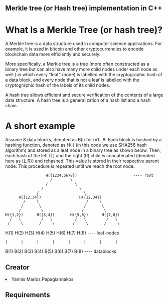 ## Merkle tree (or Hash tree) implementation in C++

# What Is a Merkle Tree (or hash tree)?
A Merkle tree is a data structure used in computer science applications. For example, it is used in bitcoin and other cryptocurrencies​ to encode blockchain data more efficiently and securely.

More specifically, a Merkle tree is a tree (more often constructed as a binary tree but can also have many more child nodes under each node as well ) in which every "leaf" (node) is labelled with the cryptographic hash of a data block, and every node that is not a leaf is labelled with the cryptographic hash of the labels of its child nodes. 

A hash tree allows efficient and secure verification of the contents of a large data structure. A hash tree is a generalization of a hash list and a hash chain.

# A short example
Assume 8 data blocks, denoted as B(i) for i=1...8. 
Each block is hashed by a hashing function, denoted as H(·) (in this code we use SHA256 hash algorithm) and stored as a leaf node in a binary tree as shown below.
Then, each hash of the left (L) and the right (R) child is concatenated (denoted here as {L,R}) and rehashed. This value is stored in their respective parent node.
This procedure is repeated until we reach the root node.


                      H({1234,5678})                         ---- root
                        /        \
                      /            \
                    /                \
                  /                    \
          H({12,34})                 H({12,34})
            /     \                     /     \            
           /       \                   /       \
          /         \                 /         \
    H({1,2})      H({3,4})       H({5,6})      H({7,8})
      /   \         /   \          /   \         /   \
     /     \       /     \        /     \       /     \
  H(1)    H(2)  H(3)    H(4)   H(5)   H(6)   H(7)   H(8)      ---- leaf-nodes

    |      |      |      |      |      |      |      | 
  
  B(1)    B(2)  B(3)    B(4)   B(5)   B(6)   B(7)   B(8)      ---- datablocks
  


## Creator
<li> Yannis Marios Papagiannakos </li>

## Requirements
